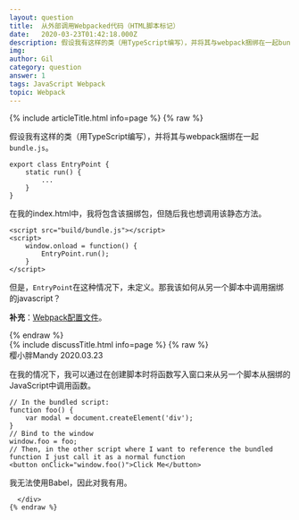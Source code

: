 ```yaml
---
layout: question
title:  从外部调用Webpacked代码（HTML脚本标记）
date:   2020-03-23T01:42:18.000Z
description: 假设我有这样的类（用TypeScript编写），并将其与webpack捆绑在一起bundle.js。export class EntryPoint {    st...
img: 
author: Gil
category: question
answer: 1
tags: JavaScript Webpack
topic: Webpack
---
```

<div class="article-root">
  <div class="article">
    {% include articleTitle.html info=page %}
    {% raw %}
    <div class="article-content"><p><font style="vertical-align: inherit;"><font style="vertical-align: inherit;">假设我有这样的类（用TypeScript编写），并将其与webpack捆绑在一起</font></font><code>bundle.js</code><font style="vertical-align: inherit;"><font style="vertical-align: inherit;">。</font></font></p>

<pre><code>export class EntryPoint {<font></font>
    static run() {<font></font>
        ...<font></font>
    }<font></font>
}<font></font>
</code></pre>

<p><font style="vertical-align: inherit;"><font style="vertical-align: inherit;">在我的index.html中，我将包含该捆绑包，但随后我也想调用该静态方法。</font></font></p>

<pre><code>&lt;script src="build/bundle.js"&gt;&lt;/script&gt;<font></font>
&lt;script&gt;<font></font>
    window.onload = function() {<font></font>
        EntryPoint.run();<font></font>
    }<font></font>
&lt;/script&gt;<font></font>
</code></pre>

<p><font style="vertical-align: inherit;"><font style="vertical-align: inherit;">但是，</font></font><code>EntryPoint</code><font style="vertical-align: inherit;"><font style="vertical-align: inherit;">在这种情况下</font><font style="vertical-align: inherit;">，</font><font style="vertical-align: inherit;">未定义。</font><font style="vertical-align: inherit;">那我该如何从另一个脚本中调用捆绑的javascript？</font></font></p>

<p><strong><font style="vertical-align: inherit;"><font style="vertical-align: inherit;">补充</font></font></strong><font style="vertical-align: inherit;"><font style="vertical-align: inherit;">：</font></font><a href="http://pastebin.com/ty3BKhUn" rel="noreferrer"><font style="vertical-align: inherit;"><font style="vertical-align: inherit;">Webpack配置文件</font></font></a><font style="vertical-align: inherit;"><font style="vertical-align: inherit;">。</font></font></p></div>
    {% endraw %}
  </div>

  <div class="discuss-wrapper">
    {% include discussTitle.html info=page %}
    {% raw %}
    <div class="discuss-item">
        <div class="discuss-parent">
          <div class="discuss-meta">
            <span class="discuss-user">樱小胖Mandy</span>
            <span class="discuss-time">2020.03.23</span>
          </div>
          <div class="discuss-comment"><p><font style="vertical-align: inherit;"><font style="vertical-align: inherit;">在我的情况下，我可以通过在创建脚本时将函数写入窗口来从另一个脚本从捆绑的JavaScript中调用函数。 </font></font></p>

<pre><code>// In the bundled script:<font></font>
function foo() {<font></font>
    var modal = document.createElement('div');<font></font>
}<font></font>
// Bind to the window<font></font>
window.foo = foo;<font></font>
// Then, in the other script where I want to reference the bundled function I just call it as a normal function<font></font>
&lt;button onClick="window.foo()"&gt;Click Me&lt;/button&gt;<font></font>
</code></pre>

<p><font style="vertical-align: inherit;"><font style="vertical-align: inherit;">我无法使用Babel，因此对我有用。</font></font></p></div>
        </div>
        
      </div>
    {% endraw %}
  </div>
<div>
